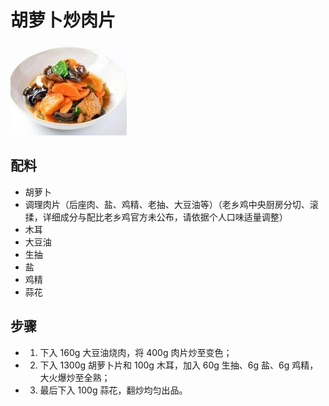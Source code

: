 # 胡萝卜炒肉片

![胡萝卜炒肉片](../images/胡萝卜炒肉片.jpg)

## 配料

- 胡萝卜
- 调理肉片（后座肉、盐、鸡精、老抽、大豆油等）（老乡鸡中央厨房分切、滚揉，详细成分与配比老乡鸡官方未公布，请依据个人口味适量调整）
- 木耳
- 大豆油
- 生抽
- 盐
- 鸡精
- 蒜花

## 步骤

- 1. 下入 160g 大豆油烧肉，将 400g 肉片炒至变色；
- 2. 下入 1300g 胡萝卜片和 100g 木耳，加入 60g 生抽、6g 盐、6g 鸡精，大火爆炒至全熟；
- 3. 最后下入 100g 蒜花，翻炒均匀出品。
